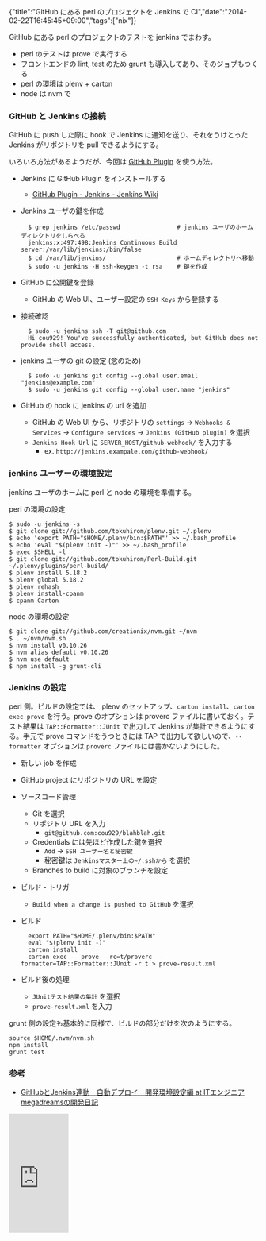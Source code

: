 {"title":"GitHub にある perl のプロジェクトを Jenkins で CI","date":"2014-02-22T16:45:45+09:00","tags":["nix"]}

GitHub にある perl のプロジェクトのテストを jenkins でまわす。

- perl のテストは prove で実行する
- フロントエンドの lint, test のため grunt も導入してあり、そのジョブもつくる
- perl の環境は plenv + carton
- node は nvm で

### GitHub と Jenkins の接続

GitHub に push した際に hook で Jenkins に通知を送り、それをうけとった Jenkins がリポジトリを pull できるようにする。

いろいろ方法があるようだが、今回は [GitHub Plugin](https://wiki.jenkins-ci.org/display/JENKINS/Github+Plugin) を使う方法。

- Jenkins に GitHub Plugin をインストールする
  - [GitHub Plugin - Jenkins - Jenkins Wiki](https://wiki.jenkins-ci.org/display/JENKINS/Github+Plugin)
- Jenkins ユーザの鍵を作成

        $ grep jenkins /etc/passwd                # jenkins ユーザのホームディレクトリをしらべる
        jenkins:x:497:498:Jenkins Continuous Build server:/var/lib/jenkins:/bin/false
        $ cd /var/lib/jenkins/                    # ホームディレクトリへ移動
        $ sudo -u jenkins -H ssh-keygen -t rsa    # 鍵を作成

- GitHub に公開鍵を登録
  - GitHub の Web UI、ユーザー設定の `SSH Keys` から登録する
- 接続確認

        $ sudo -u jenkins ssh -T git@github.com
        Hi cou929! You've successfully authenticated, but GitHub does not provide shell access.

- jenkins ユーザの git の設定 (念のため)

        $ sudo -u jenkins git config --global user.email "jenkins@example.com"
        $ sudo -u jenkins git config --global user.name "jenkins"

- GitHub の hook に jenkins の url を追加
  - GitHub の Web UI から、リポジトリの `settings` -> `Webhooks & Services` -> `Configure services` -> `Jenkins (GitHub plugin)` を選択
  - `Jenkins Hook Url` に `SERVER_HOST/github-webhook/` を入力する
    - ex. `http://jenkins.exampale.com/github-webhook/`

### jenkins ユーザーの環境設定

jenkins ユーザのホームに perl と node の環境を準備する。

perl の環境の設定

    $ sudo -u jenkins -s
    $ git clone git://github.com/tokuhirom/plenv.git ~/.plenv
    $ echo 'export PATH="$HOME/.plenv/bin:$PATH"' >> ~/.bash_profile
    $ echo 'eval "$(plenv init -)"' >> ~/.bash_profile
    $ exec $SHELL -l
    $ git clone git://github.com/tokuhirom/Perl-Build.git ~/.plenv/plugins/perl-build/
    $ plenv install 5.18.2
    $ plenv global 5.18.2
    $ plenv rehash
    $ plenv install-cpanm
    $ cpanm Carton

node の環境の設定

    $ git clone git://github.com/creationix/nvm.git ~/nvm
    $ . ~/nvm/nvm.sh
    $ nvm install v0.10.26
    $ nvm alias default v0.10.26
    $ nvm use default
    $ npm install -g grunt-cli

### Jenkins の設定

perl 側。ビルドの設定では、 plenv のセットアップ、`carton install`、`carton exec prove` を行う。prove のオプションは proverc ファイルに書いておく。テスト結果は `TAP::Formatter::JUnit` で出力して Jenkins が集計できるようにする。手元で prove コマンドをうつときには TAP で出力して欲しいので、`--formatter` オプションは `proverc` ファイルには書かないようにした。

- 新しい job を作成
- GitHub project にリポジトリの URL を設定
- ソースコード管理
  - Git を選択
  - リポジトリ URL を入力
    - `git@github.com:cou929/blahblah.git`
  - Credentials には先ほど作成した鍵を選択
    - `Add` -> `SSH ユーザー名と秘密鍵`
    - 秘密鍵は `Jenkinsマスター上の~/.sshから` を選択
  - Branches to build に対象のブランチを設定
- ビルド・トリガ
  - `Build when a change is pushed to GitHub` を選択
- ビルド

        export PATH="$HOME/.plenv/bin:$PATH"
        eval "$(plenv init -)"
        carton install
        carton exec -- prove --rc=t/proverc --formatter=TAP::Formatter::JUnit -r t > prove-result.xml

- ビルド後の処理
  - `JUnitテスト結果の集計` を選択
  - `prove-result.xml` を入力

grunt 側の設定も基本的に同様で、ビルドの部分だけを次のようにする。

    source $HOME/.nvm/nvm.sh
    npm install
    grunt test

### 参考

- [GitHubとJenkins連動　自動デプロイ　開発環境設定編 at ITエンジニアmegadreamsの開発日記](http://megadreams14.com/?p=27)

<iframe src="http://rcm-fe.amazon-adsystem.com/e/cm?lt1=_blank&bc1=000000&IS2=1&bg1=FFFFFF&fc1=000000&lc1=0000FF&t=pleasesleep-22&o=9&p=8&l=as4&m=amazon&f=ifr&ref=ss_til&asins=4774148911" style="width:120px;height:240px;" scrolling="no" marginwidth="0" marginheight="0" frameborder="0"></iframe>

